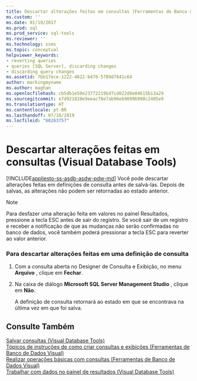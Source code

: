 ```yaml
---
title: Descartar alterações feitas em consultas (Ferramentas de Banco de Dados Visual) | Microsoft Docs
ms.custom: ''
ms.date: 01/19/2017
ms.prod: sql
ms.prod_service: sql-tools
ms.reviewer: ''
ms.technology: ssms
ms.topic: conceptual
helpviewer_keywords:
- reverting queries
- queries [SQL Server], discarding changes
- discarding query changes
ms.assetid: 7bb17ece-1222-4622-b476-5789d7641c64
author: markingmyname
ms.author: maghan
ms.openlocfilehash: cb5db1e50e23772219bd7cd822d8e04615b13a29
ms.sourcegitcommit: e7d921828e9eeac78e7ab96eb90996990c2405e9
ms.translationtype: HT
ms.contentlocale: pt-BR
ms.lasthandoff: 07/16/2019
ms.locfileid: "68263757"
---
```

# <a name="discard-changes-made-to-queries-visual-database-tools"></a>Descartar alterações feitas em consultas (Visual Database Tools)
[!INCLUDE[appliesto-ss-asdb-asdw-pdw-md](../../includes/appliesto-ss-asdb-asdw-pdw-md.md)]
Você pode descartar alterações feitas em definições de consulta antes de salvá-las. Depois de salvas, as alterações não podem ser retornadas ao estado anterior.  
  
> [!NOTE]  
> Para desfazer uma alteração feita em valores no painel Resultados, pressione a tecla ESC antes de sair do registro. Se você sair de um registro e receber a notificação de que as mudanças não serão confirmadas no banco de dados, você também poderá pressionar a tecla ESC para reverter ao valor anterior.  
  
### <a name="to-discard-changes-made-to-a-query-definition"></a>Para descartar alterações feitas em uma definição de consulta  
  
1.  Com a consulta aberta no Designer de Consulta e Exibição, no menu **Arquivo** , clique em **Fechar**.  
  
2.  Na caixa de diálogo **Microsoft SQL Server Management Studio** , clique em **Não**.  
  
    A definição de consulta retornará ao estado em que se encontrava na última vez em que foi salva.  
  
## <a name="see-also"></a>Consulte Também  
[Salvar consultas (Visual Database Tools)](../../ssms/visual-db-tools/save-queries-visual-database-tools.md)  
[Tópicos de instruções de como criar consultas e exibições (Ferramentas de Banco de Dados Visual)](../../ssms/visual-db-tools/design-queries-and-views-how-to-topics-visual-database-tools.md)  
[Realizar operações básicas com consultas (Ferramentas de Banco de Dados Visual)](../../ssms/visual-db-tools/perform-basic-operations-with-queries-visual-database-tools.md)  
[Trabalhar com dados no painel de resultados (Visual Database Tools)](../../ssms/visual-db-tools/work-with-data-in-the-results-pane-visual-database-tools.md)  
  
